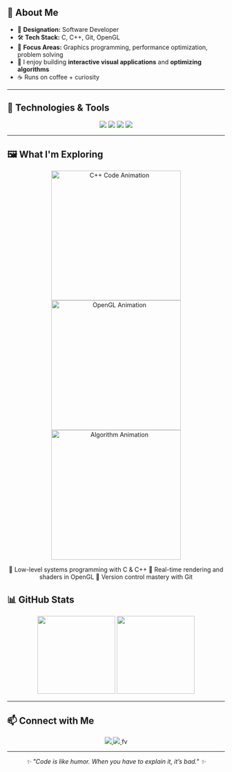 
## 🌟 About Me

- 💼 **Designation:** Software Developer  
- 🛠 **Tech Stack:** C, C++, Git, OpenGL  
- 🎯 **Focus Areas:** Graphics programming, performance optimization, problem solving  
- 🧩 I enjoy building **interactive visual applications** and **optimizing algorithms**  
- ☕ Runs on coffee + curiosity

---

## 🔧 Technologies & Tools

<p align="center">
  <img src="https://img.shields.io/badge/C-A8B9CC?style=for-the-badge&logo=c&logoColor=white"/>
  <img src="https://img.shields.io/badge/C++-00599C?style=for-the-badge&logo=cplusplus&logoColor=white"/>
  <img src="https://img.shields.io/badge/OpenGL-5586A4?style=for-the-badge&logo=opengl&logoColor=white"/>
  <img src="https://img.shields.io/badge/Git-F05032?style=for-the-badge&logo=git&logoColor=white"/>
</p>

---

## 🖼 What I'm Exploring

<p align="center">
  <img src="https://media.giphy.com/media/qgQUggAC3Pfv687qPC/giphy.gif" width="300" alt="C++ Code Animation"/>
  <img src="https://media.giphy.com/media/3o7aCTfyhYawdOXcFW/giphy.gif" width="300" alt="OpenGL Animation"/>
  <img src="https://media.giphy.com/media/L8K62iTDkzGX6/giphy.gif" width="300" alt="Algorithm Animation"/>

</p>

<p align="center">
  🔹 Low-level systems programming with C & C++  
  🔹 Real-time rendering and shaders in OpenGL  
  🔹 Version control mastery with Git  
</p>

## 📊 GitHub Stats

<p align="center">
  <img src="https://github-readme-stats.vercel.app/api?username=palak0025&show_icons=true&theme=tokyonight" height="180em"/>
  <img src="https://github-readme-streak-stats.herokuapp.com/?user=palak0025&theme=tokyonight" height="180em"/>
</p>

---

## 📫 Connect with Me

<p align="center">
  <a href="https://linkedin.com/in/YOUR_LINKEDIN">
    <img src="https://img.shields.io/badge/LinkedIn-0077B5?style=for-the-badge&logo=linkedin&logoColor=white"/>
  </a>
  <a href="mailto:YOUR_EMAIL">
    <img src="https://img.shields.io/badge/Email-D14836?style=for-the-badge&logo=gmail&logoColor=white"/>
  </a>fv  
</p>

---

<p align="center">
  <i>✨ "Code is like humor. When you have to explain it, it’s bad." ✨</i>
</p>
